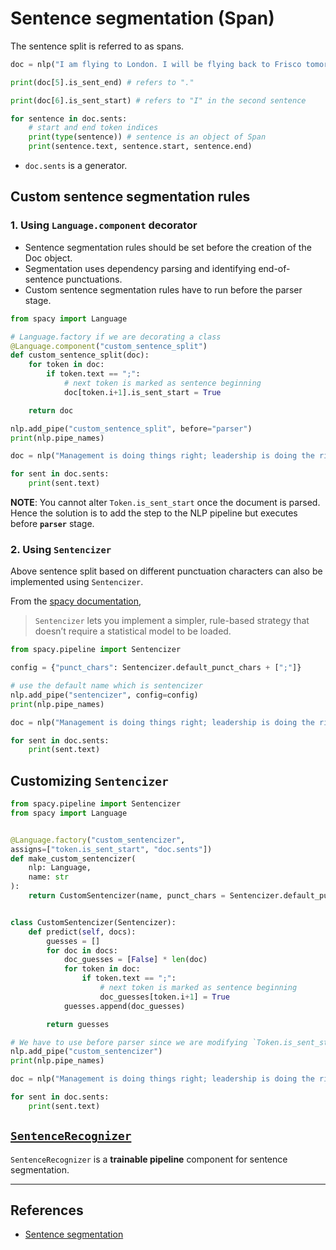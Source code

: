 # Sentence segmentation (Span)

The sentence split is referred to as spans.

```Python
doc = nlp("I am flying to London. I will be flying back to Frisco tomorrow.")

print(doc[5].is_sent_end) # refers to "."

print(doc[6].is_sent_start) # refers to "I" in the second sentence

for sentence in doc.sents:
    # start and end token indices
    print(type(sentence)) # sentence is an object of Span
    print(sentence.text, sentence.start, sentence.end)
```

- `doc.sents` is a generator.

## Custom sentence segmentation rules

### 1. Using `Language.component` decorator

- Sentence segmentation rules should be set before the creation of the Doc object.
- Segmentation uses dependency parsing and identifying end-of-sentence punctuations.
- Custom sentence segmentation rules have to run before the parser stage.

```Python
from spacy import Language

# Language.factory if we are decorating a class
@Language.component("custom_sentence_split")
def custom_sentence_split(doc):
    for token in doc:
        if token.text == ";":
            # next token is marked as sentence beginning
            doc[token.i+1].is_sent_start = True

    return doc

nlp.add_pipe("custom_sentence_split", before="parser")
print(nlp.pipe_names)

doc = nlp("Management is doing things right; leadership is doing the right things. -Peter Drucker")

for sent in doc.sents:
    print(sent.text)
```

**NOTE**: You cannot alter `Token.is_sent_start` once the document is parsed. Hence the solution is to add the step to the NLP pipeline but executes before **`parser`** stage.

### 2. Using `Sentencizer`

Above sentence split based on different punctuation characters can also be implemented using `Sentencizer`.

From the [spacy documentation](https://spacy.io/api/sentencizer),

> `Sentencizer` lets you implement a simpler, rule-based strategy that doesn’t require a statistical model to be loaded.

```Python
from spacy.pipeline import Sentencizer

config = {"punct_chars": Sentencizer.default_punct_chars + [";"]}

# use the default name which is sentencizer
nlp.add_pipe("sentencizer", config=config)
print(nlp.pipe_names)

doc = nlp("Management is doing things right; leadership is doing the right things. -Peter Drucker")

for sent in doc.sents:
    print(sent.text)
```

## Customizing `Sentencizer`

```Python
from spacy.pipeline import Sentencizer
from spacy import Language


@Language.factory("custom_sentencizer",
assigns=["token.is_sent_start", "doc.sents"])
def make_custom_sentencizer(
    nlp: Language,
    name: str
):
    return CustomSentencizer(name, punct_chars = Sentencizer.default_punct_chars + [";"])


class CustomSentencizer(Sentencizer):
    def predict(self, docs):
        guesses = []
        for doc in docs:
            doc_guesses = [False] * len(doc)
            for token in doc:
                if token.text == ";":
                    # next token is marked as sentence beginning
                    doc_guesses[token.i+1] = True
            guesses.append(doc_guesses)

        return guesses

# We have to use before parser since we are modifying `Token.is_sent_start`
nlp.add_pipe("custom_sentencizer")
print(nlp.pipe_names)

doc = nlp("Management is doing things right; leadership is doing the right things. -Peter Drucker")

for sent in doc.sents:
    print(sent.text)
```

## [`SentenceRecognizer`](https://spacy.io/api/sentencerecognizer)

`SentenceRecognizer` is a **trainable pipeline** component for sentence segmentation.

---

## References

- [Sentence segmentation](https://ashutoshtripathi.com/2020/05/04/how-to-perform-sentence-segmentation-or-sentence-tokenization-using-spacy-nlp-series-part-5/)
